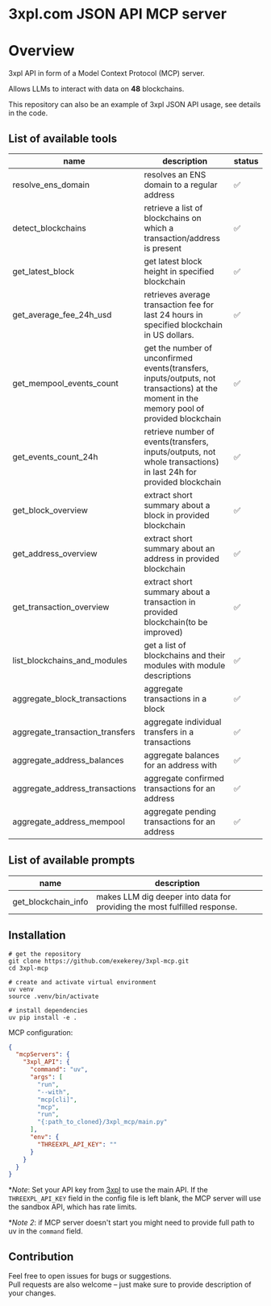# 3xpl.com JSON API MCP server

# Overview

3xpl API in form of a Model Context Protocol (MCP) server.

Allows LLMs to interact with data on **48** blockchains.

This repository can also be an example of 3xpl JSON API usage, see details in the code.

[//]: # (demo video from Claude)

## List of available tools

| name                            | description                                                                                                                               | status |
|---------------------------------|-------------------------------------------------------------------------------------------------------------------------------------------|--------|
| resolve_ens_domain              | resolves an ENS domain to a regular address                                                                                               | ✅      | 
| detect_blockchains              | retrieve a list of blockchains on which a transaction/address is present                                                                  | ✅      | 
| get_latest_block                | get latest block height in specified blockchain                                                                                           | ✅      |  
| get_average_fee_24h_usd         | retrieves average transaction fee for last 24 hours in specified blockchain in US dollars.                                                | ✅      | 
| get_mempool_events_count        | get the number of unconfirmed events(transfers, inputs/outputs, not transactions) at the moment in the memory pool of provided blockchain | ✅      | 
| get_events_count_24h            | retrieve number of events(transfers, inputs/outputs, not whole transactions) in last 24h for provided blockchain                          | ✅      | 
| get_block_overview              | extract short summary about a block in provided blockchain                                                                                | ✅      | 
| get_address_overview            | extract short summary about an address in provided blockchain                                                                             | ✅      | 
| get_transaction_overview        | extract short summary about a transaction in provided blockchain(to be improved)                                                          | ✅      | 
| list_blockchains_and_modules    | get a list of blockchains and their modules with module descriptions                                                                      | ✅      | 
| aggregate_block_transactions    | aggregate transactions in a block                                                                                                         | ✅      |
| aggregate_transaction_transfers | aggregate individual transfers in a transactions                                                                                          | ✅      |
| aggregate_address_balances      | aggregate balances for an address with                                                                                                    | ✅      |
| aggregate_address_transactions  | aggregate confirmed transactions for an address                                                                                           | ✅      |
| aggregate_address_mempool       | aggregate pending transactions for an address                                                                                             | ✅      |

## List of available prompts

| name                | description                                                               |
|---------------------|---------------------------------------------------------------------------|
| get_blockchain_info | makes LLM dig deeper into data for providing the most fulfilled response. |

[//]: # (*might be inaccurate, see the API docs and policy for details.)

## Installation

```shell
# get the repository
git clone https://github.com/exekerey/3xpl-mcp.git
cd 3xpl-mcp

# create and activate virtual environment
uv venv 
source .venv/bin/activate

# install dependencies
uv pip install -e .
```

MCP configuration:

```json
{
  "mcpServers": {
    "3xpl_API": {
      "command": "uv",
      "args": [
        "run",
        "--with",
        "mcp[cli]",
        "mcp",
        "run",
        "{:path_to_cloned}/3xpl_mcp/main.py"
      ],
      "env": {
        "THREEXPL_API_KEY": ""
      }
    }
  }
}
```

**Note*: Set your API key from [3xpl](https://3xpl.com/data/json-api) to use the main API.
If the `THREEXPL_API_KEY` field in the config file is left blank,
the MCP server will use the sandbox API, which has rate limits.

**Note 2*: if MCP server doesn't start you might need to provide full path to uv in the `command` field.

## Contribution

Feel free to open issues for bugs or suggestions.  
Pull requests are also welcome – just make sure to provide description of your changes.
